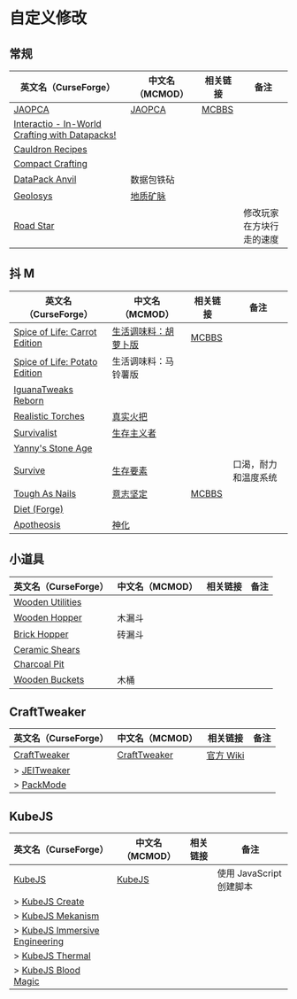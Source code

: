 # 自定义修改

## 常规

| 英文名（CurseForge）                                                                                      | 中文名（MCMOD）                                  | 相关链接                                              | 备注                     |
| --------------------------------------------------------------------------------------------------------- | ------------------------------------------------ | ----------------------------------------------------- | ------------------------ |
| [JAOPCA](https://www.curseforge.com/minecraft/mc-mods/jaopca)                                             | [JAOPCA](https://www.mcmod.cn/class/878.html)    | [MCBBS](https://www.mcbbs.net/thread-838302-1-1.html) |                          |
| [Interactio - In-World Crafting with Datapacks!](https://www.curseforge.com/minecraft/mc-mods/interactio) |                                                  |                                                       |                          |
| [Cauldron Recipes](https://www.curseforge.com/minecraft/mc-mods/cauldron-recipes)                         |                                                  |                                                       |                          |
| [Compact Crafting](https://www.curseforge.com/minecraft/mc-mods/compact-crafting)                         |                                                  |                                                       |                          |
| [DataPack Anvil](https://www.curseforge.com/minecraft/mc-mods/datapack-anvil)                             | 数据包铁砧                                       |                                                       |                          |
| [Geolosys](https://www.curseforge.com/minecraft/mc-mods/geolosys)                                         | [地质矿脉](https://www.mcmod.cn/class/1387.html) |                                                       |                          |
| [Road Star](https://www.curseforge.com/minecraft/mc-mods/road-star)                                       |                                                  |                                                       | 修改玩家在方块行走的速度 |

## 抖 M

| 英文名（CurseForge）                                                                                       | 中文名（MCMOD）                                              | 相关链接                                              | 备注                 |
| ---------------------------------------------------------------------------------------------------------- | ------------------------------------------------------------ | ----------------------------------------------------- | -------------------- |
| [Spice of Life: Carrot Edition](https://www.curseforge.com/minecraft/mc-mods/spice-of-life-carrot-edition) | [生活调味料：胡萝卜版](https://www.mcmod.cn/class/1836.html) | [MCBBS](https://www.mcbbs.net/thread-772478-1-1.html) |                      |
| [Spice of Life: Potato Edition](https://www.curseforge.com/minecraft/mc-mods/spice-of-life-potato-edition) | 生活调味料：马铃薯版                                         |                                                       |                      |
| [IguanaTweaks Reborn](https://www.curseforge.com/minecraft/mc-mods/iguanatweaks-reborn)                    |                                                              |                                                       |                      |
| [Realistic Torches](https://www.curseforge.com/minecraft/mc-mods/realistic-torches)                        | [真实火把](https://www.mcmod.cn/class/2955.html)             |                                                       |                      |
| [Survivalist](https://www.curseforge.com/minecraft/mc-mods/survivalist)                                    | [生存主义者](https://www.mcmod.cn/class/862.html)            |                                                       |                      |
| [Yanny's Stone Age](https://www.curseforge.com/minecraft/mc-mods/stone-age-by-yanny)                       |                                                              |                                                       |                      |
| [Survive](https://www.curseforge.com/minecraft/mc-mods/survive)                                            | [生存要素](https://www.mcmod.cn/class/3493.html)             |                                                       | 口渴，耐力和温度系统 |
| [Tough As Nails](https://www.curseforge.com/minecraft/mc-mods/tough-as-nails)                              | [意志坚定](https://www.mcmod.cn/class/531.html)              | [MCBBS](https://www.mcbbs.net/thread-849264-1-1.html) |                      |
| [Diet (Forge)](https://www.curseforge.com/minecraft/mc-mods/diet)                                          |                                                              |                                                       |                      |
| [Apotheosis](https://www.curseforge.com/minecraft/mc-mods/apotheosis)                                      | [神化](https://www.mcmod.cn/class/1708.html)                 |                                                       |                      |

## 小道具

| 英文名（CurseForge）                                                              | 中文名（MCMOD） | 相关链接 | 备注 |
| --------------------------------------------------------------------------------- | --------------- | -------- | ---- |
| [Wooden Utilities](https://www.curseforge.com/minecraft/mc-mods/wooden-utilities) |                 |          |      |
| [Wooden Hopper](https://www.curseforge.com/minecraft/mc-mods/wooden-hopper)       | 木漏斗          |          |      |
| [Brick Hopper](https://www.curseforge.com/minecraft/mc-mods/brick-hopper)         | 砖漏斗          |          |      |
| [Ceramic Shears](https://www.curseforge.com/minecraft/mc-mods/ceramic-shears)     |                 |          |      |
| [Charcoal Pit](https://www.curseforge.com/minecraft/mc-mods/charcoal-pit)         |                 |          |      |
| [Wooden Buckets](https://www.curseforge.com/minecraft/mc-mods/wooden-buckets)     | 木桶            |          |      |

## CraftTweaker

| 英文名（CurseForge）                                                      | 中文名（MCMOD）                                     | 相关链接                                  | 备注 |
| ------------------------------------------------------------------------- | --------------------------------------------------- | ----------------------------------------- | ---- |
| [CraftTweaker](https://www.curseforge.com/minecraft/mc-mods/crafttweaker) | [CraftTweaker](https://www.mcmod.cn/class/669.html) | [官方 Wiki](https://docs.blamejared.com/) |      |
| > [JEITweaker](https://www.curseforge.com/minecraft/mc-mods/jeitweaker)   |                                                     |                                           |      |
| > [PackMode](https://www.curseforge.com/minecraft/mc-mods/packmode)       |                                                     |                                           |      |

## KubeJS

| 英文名（CurseForge）                                                                                        | 中文名（MCMOD）                                | 相关链接 | 备注                     |
| ----------------------------------------------------------------------------------------------------------- | ---------------------------------------------- | -------- | ------------------------ |
| [KubeJS](https://www.curseforge.com/minecraft/mc-mods/kubejs)                                               | [KubeJS](https://www.mcmod.cn/class/2450.html) |          | 使用 JavaScript 创建脚本 |
| > [KubeJS Create](https://www.curseforge.com/minecraft/mc-mods/kubejs-create)                               |                                                |          |                          |
| > [KubeJS Mekanism](https://www.curseforge.com/minecraft/mc-mods/kubejs-mekanism)                           |                                                |          |                          |
| > [KubeJS Immersive Engineering](https://www.curseforge.com/minecraft/mc-mods/kubejs-immersive-engineering) |                                                |          |                          |
| > [KubeJS Thermal](https://www.curseforge.com/minecraft/mc-mods/kubejs-thermal)                             |                                                |          |                          |
| > [KubeJS Blood Magic](https://www.curseforge.com/minecraft/mc-mods/kubejs-blood-magic)                     |                                                |          |                          |
